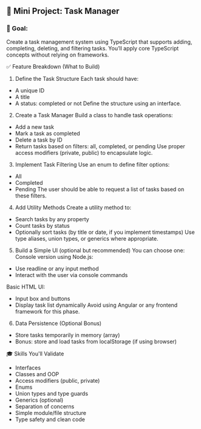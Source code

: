 ## 🧩 Mini Project: Task Manager
### 🎯 Goal:
Create a task management system using TypeScript that supports adding, completing, deleting, and filtering tasks. You’ll apply core TypeScript concepts without relying on frameworks.

✅ Feature Breakdown (What to Build)
1. Define the Task Structure
Each task should have:

- A unique ID
- A title
- A status: completed or not
  Define the structure using an interface.

2. Create a Task Manager
Build a class to handle task operations:

- Add a new task
- Mark a task as completed
- Delete a task by ID
- Return tasks based on filters: all, completed, or pending
  Use proper access modifiers (private, public) to encapsulate logic.

3. Implement Task Filtering
Use an enum to define filter options:
- All
- Completed
- Pending
  The user should be able to request a list of tasks based on these filters.

4. Add Utility Methods
Create a utility method to:
- Search tasks by any property
- Count tasks by status
- Optionally sort tasks (by title or date, if you implement timestamps)
  Use type aliases, union types, or generics where appropriate.

5. Build a Simple UI (optional but recommended)
You can choose one:
Console version using Node.js:
- Use readline or any input method
- Interact with the user via console commands

Basic HTML UI:

- Input box and buttons
- Display task list dynamically
Avoid using Angular or any frontend framework for this phase.

6. Data Persistence (Optional Bonus)
- Store tasks temporarily in memory (array)
- Bonus: store and load tasks from localStorage (if using browser)

🎓 Skills You'll Validate
- Interfaces
- Classes and OOP
- Access modifiers (public, private)
- Enums
- Union types and type guards
- Generics (optional)
- Separation of concerns
- Simple module/file structure
- Type safety and clean code
